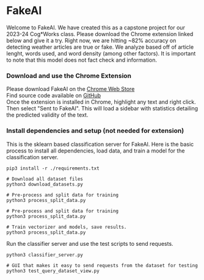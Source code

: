# FakeAI

Welcome to FakeAI. We have created this as a capstone project for our
2023-24 Cog*Works class. Please download the Chrome extension linked
below and give it a try. Right now, we are hitting ~82% accuracy on detecting
weather articles are true or fake. We analyze based off of article lenght, words used, 
and word density (among other factors). It is important to note that this model
does not fact check and information.

### Download and use the Chrome Extension
Please download FakeAI on the [Chrome Web Store](https://chromewebstore.google.com/detail/fakeai/ppgglflfncmmpmcoecnmfoecfdookflm)
<br>Find source code available on [GitHub](https://github.com/CoderElectronics/fakeai-chrome)
<br>Once the extension is installed in Chrome, highlight any text and right click. Then select "Sent to FakeAI". This will load a sidebar with statistics detailing the predicted validity of the text.

### Install dependencies and setup (not needed for extension)
This is the sklearn based classification server for FakeAI.
Here is the basic process to install all dependencies, load data, and train a model for the classification server.

    pip3 install -r ./requirements.txt

    # Download all dataset files
    python3 download_datasets.py

    # Pre-process and split data for training
    python3 process_split_data.py

    # Pre-process and split data for training
    python3 process_split_data.py

    # Train vectorizer and models, save results.
    python3 process_split_data.py

Run the classifier server and use the test scripts to send requests.

    python3 classifier_server.py

    # GUI that makes it easy to send requests from the dataset for testing
    python3 test_query_dataset_view.py